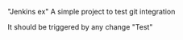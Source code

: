 "Jenkins ex"
A simple project to test git integration

It should be triggered by any change
"Test" 
